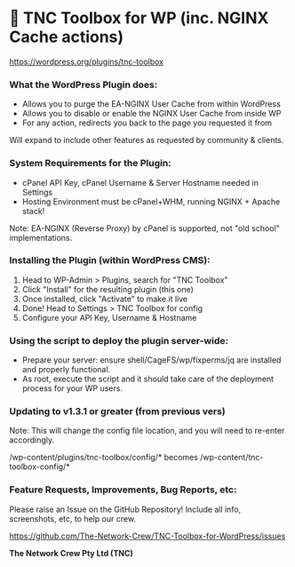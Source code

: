 # 🐆 TNC Toolbox for WP (inc. NGINX Cache actions)

https://wordpress.org/plugins/tnc-toolbox

### What the WordPress Plugin does:

- Allows you to purge the EA-NGINX User Cache from within WordPress
- Allows you to disable or enable the NGINX User Cache from inside WP
- For any action, redirects you back to the page you requested it from

Will expand to include other features as requested by community & clients.

### System Requirements for the Plugin:

- cPanel API Key, cPanel Username & Server Hostname needed in Settings
- Hosting Environment must be cPanel+WHM, running NGINX + Apache stack!

Note: EA-NGINX (Reverse Proxy) by cPanel is supported, not "old school" implementations.

### Installing the Plugin (within WordPress CMS):

1. Head to WP-Admin > Plugins, search for "TNC Toolbox"
2. Click "Install" for the resulting plugin (this one)
3. Once installed, click "Activate" to make it live
4. Done! Head to Settings > TNC Toolbox for config
5. Configure your API Key, Username & Hostname

### Using the script to deploy the plugin server-wide:

- Prepare your server: ensure shell/CageFS/wp/fixperms/jq are installed and properly functional.
- As root, execute the script and it should take care of the deployment process for your WP users.

### Updating to v1.3.1 or greater (from previous vers)

Note: This will change the config file location, and you will need to re-enter accordingly.

/wp-content/plugins/tnc-toolbox/config/* becomes /wp-content/tnc-toolbox-config/*

### Feature Requests, Improvements, Bug Reports, etc:

Please raise an Issue on the GitHub Repository! Include all info, screenshots, etc, to help our crew.

https://github.com/The-Network-Crew/TNC-Toolbox-for-WordPress/issues

**The Network Crew Pty Ltd (TNC)**

